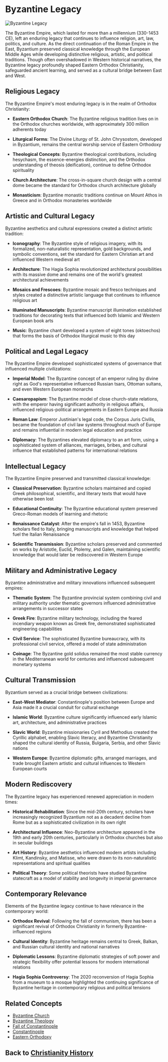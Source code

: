 # Byzantine Legacy

![Byzantine Legacy](../../images/byzantine_legacy.jpg)

The Byzantine Empire, which lasted for more than a millennium (330-1453 CE), left an enduring legacy that continues to influence religion, art, law, politics, and culture. As the direct continuation of the Roman Empire in the East, Byzantium preserved classical knowledge through the European Middle Ages while developing distinctive religious, artistic, and political traditions. Though often overshadowed in Western historical narratives, the Byzantine legacy profoundly shaped Eastern Orthodox Christianity, safeguarded ancient learning, and served as a cultural bridge between East and West.

## Religious Legacy

The Byzantine Empire's most enduring legacy is in the realm of Orthodox Christianity:

- **Eastern Orthodox Church**: The Byzantine religious tradition lives on in the Orthodox churches worldwide, with approximately 300 million adherents today
  
- **Liturgical Forms**: The Divine Liturgy of St. John Chrysostom, developed in Byzantium, remains the central worship service of Eastern Orthodoxy
  
- **Theological Concepts**: Byzantine theological contributions, including hesychasm, the essence-energies distinction, and the Orthodox understanding of theosis (deification), continue to define Orthodox spirituality
  
- **Church Architecture**: The cross-in-square church design with a central dome became the standard for Orthodox church architecture globally
  
- **Monasticism**: Byzantine monastic traditions continue on Mount Athos in Greece and in Orthodox monasteries worldwide

## Artistic and Cultural Legacy

Byzantine aesthetics and cultural expressions created a distinct artistic tradition:

- **Iconography**: The Byzantine style of religious imagery, with its formalized, non-naturalistic representation, gold backgrounds, and symbolic conventions, set the standard for Eastern Christian art and influenced Western medieval art
  
- **Architecture**: The Hagia Sophia revolutionized architectural possibilities with its massive dome and remains one of the world's greatest architectural achievements
  
- **Mosaics and Frescoes**: Byzantine mosaic and fresco techniques and styles created a distinctive artistic language that continues to influence religious art
  
- **Illuminated Manuscripts**: Byzantine manuscript illumination established traditions for decorating texts that influenced both Islamic and Western European book arts
  
- **Music**: Byzantine chant developed a system of eight tones (oktoechos) that forms the basis of Orthodox liturgical music to this day

## Political and Legal Legacy

The Byzantine Empire developed sophisticated systems of governance that influenced multiple civilizations:

- **Imperial Model**: The Byzantine concept of an emperor ruling by divine right as God's representative influenced Russian tsars, Ottoman sultans, and even Western European monarchs
  
- **Caesaropapism**: The Byzantine model of close church-state relations, with the emperor having significant authority in religious affairs, influenced religious-political arrangements in Eastern Europe and Russia
  
- **Roman Law**: Emperor Justinian's legal code, the Corpus Juris Civilis, became the foundation of civil law systems throughout much of Europe and remains influential in modern legal education and practice
  
- **Diplomacy**: The Byzantines elevated diplomacy to an art form, using a sophisticated system of alliances, marriages, bribes, and cultural influence that established patterns for international relations

## Intellectual Legacy

The Byzantine Empire preserved and transmitted classical knowledge:

- **Classical Preservation**: Byzantine scholars maintained and copied Greek philosophical, scientific, and literary texts that would have otherwise been lost
  
- **Educational Continuity**: The Byzantine educational system preserved Greco-Roman models of learning and rhetoric
  
- **Renaissance Catalyst**: After the empire's fall in 1453, Byzantine scholars fled to Italy, bringing manuscripts and knowledge that helped fuel the Italian Renaissance
  
- **Scientific Transmission**: Byzantine scholars preserved and commented on works by Aristotle, Euclid, Ptolemy, and Galen, maintaining scientific knowledge that would later be rediscovered in Western Europe

## Military and Administrative Legacy

Byzantine administrative and military innovations influenced subsequent empires:

- **Thematic System**: The Byzantine provincial system combining civil and military authority under thematic governors influenced administrative arrangements in successor states
  
- **Greek Fire**: Byzantine military technology, including the feared incendiary weapon known as Greek fire, demonstrated sophisticated engineering capabilities
  
- **Civil Service**: The sophisticated Byzantine bureaucracy, with its professional civil service, offered a model of state administration
  
- **Coinage**: The Byzantine gold solidus remained the most stable currency in the Mediterranean world for centuries and influenced subsequent monetary systems

## Cultural Transmission

Byzantium served as a crucial bridge between civilizations:

- **East-West Mediator**: Constantinople's position between Europe and Asia made it a crucial conduit for cultural exchange
  
- **Islamic World**: Byzantine culture significantly influenced early Islamic art, architecture, and administrative practices
  
- **Slavic World**: Byzantine missionaries Cyril and Methodius created the Cyrillic alphabet, enabling Slavic literacy, and Byzantine Christianity shaped the cultural identity of Russia, Bulgaria, Serbia, and other Slavic nations
  
- **Western Europe**: Byzantine diplomatic gifts, arranged marriages, and trade brought Eastern artistic and cultural influences to Western European courts

## Modern Rediscovery

The Byzantine legacy has experienced renewed appreciation in modern times:

- **Historical Rehabilitation**: Since the mid-20th century, scholars have increasingly recognized Byzantium not as a decadent decline from Rome but as a sophisticated civilization in its own right
  
- **Architectural Influence**: Neo-Byzantine architecture appeared in the 19th and early 20th centuries, particularly in Orthodox churches but also in secular buildings
  
- **Art History**: Byzantine aesthetics influenced modern artists including Klimt, Kandinsky, and Matisse, who were drawn to its non-naturalistic representations and spiritual qualities
  
- **Political Theory**: Some political theorists have studied Byzantine statecraft as a model of stability and longevity in imperial governance

## Contemporary Relevance

Elements of the Byzantine legacy continue to have relevance in the contemporary world:

- **Orthodox Revival**: Following the fall of communism, there has been a significant revival of Orthodox Christianity in formerly Byzantine-influenced regions
  
- **Cultural Identity**: Byzantine heritage remains central to Greek, Balkan, and Russian cultural identity and national narratives
  
- **Diplomatic Lessons**: Byzantine diplomatic strategies of soft power and strategic flexibility offer potential lessons for modern international relations
  
- **Hagia Sophia Controversy**: The 2020 reconversion of Hagia Sophia from a museum to a mosque highlighted the continuing significance of Byzantine heritage in contemporary religious and political tensions

## Related Concepts
- [Byzantine Church](./byzantine_church.md)
- [Byzantine Theology](./byzantine_theology.md)
- [Fall of Constantinople](./fall_of_constantinople.md)
- [Constantinople](./constantinople.md)
- [Eastern Orthodoxy](../denominations/eastern_orthodoxy.md)

## Back to [Christianity History](./README.md)
